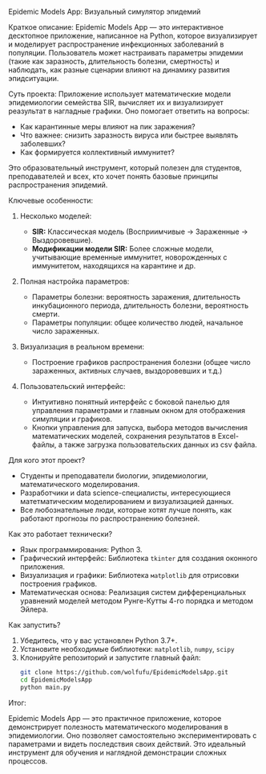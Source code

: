 Epidemic Models App: Визуальный симулятор эпидемий

Краткое описание:
Epidemic Models App — это интерактивное десктопное приложение, написанное на Python, которое визуализирует и моделирует распространение инфекционных заболеваний в популяции. Пользователь может настраивать параметры эпидемии (такие как заразность, длительность болезни, смертность) и наблюдать, как разные сценарии влияют на динамику развития эпидситуации.

Суть проекта:
Приложение использует математические модели эпидемиологии семейства SIR, вычисляет их и визуализирует реазультат в нагладные графики. Оно помогает ответить на вопросы:
*   Как карантинные меры влияют на пик заражения?
*   Что важнее: снизить заразность вируса или быстрее выявлять заболевших?
*   Как формируется коллективный иммунитет?

Это образовательный инструмент, который полезен для студентов, преподавателей и всех, кто хочет понять базовые принципы распространения эпидемий.


Ключевые особенности:

1.  Несколько моделей:
    *   **SIR:** Классическая модель (Восприимчивые -> Зараженные -> Выздоровевшие).
    *   **Модификации модели SIR:** Более сложные модели, учитывающие временные иммунитет, новорожденных с иммунитетом, находящихся на карантине и др. 

2.  Полная настройка параметров:
    *   Параметры болезни: вероятность заражения, длительность инкубационного периода, длительность болезни, вероятность смерти.
    *   Параметры популяции: общее количество людей, начальное число зараженных.

3.  Визуализация в реальном времени:
    *   Построение графиков распространения болезни (общее число зараженных, активных случаев, выздоровевших и т.д.)

4.  Пользовательский интерфейс:
    *   Интуитивно понятный интерфейс с боковой панелью для управления параметрами и главным окном для отображения симуляции и графиков.
    *   Кнопки управления для запуска, выбора методов вычисления математических моделей, сохранения результатов в Excel-файлы, а также загрузка пользовательских данных из csv файла.

Для кого этот проект?

*   Студенты и преподаватели биологии, эпидемиологии, математического моделирования.
*   Разработчики и data science-специалисты, интересующиеся матетматическим моделированием и визуализацией данных.
*   Все любознательные люди, которые хотят лучше понять, как работают прогнозы по распространению болезней.

Как это работает технически?

*   Язык программирования: Python 3.
*   Графический интерфейс: Библиотека `tkinter` для создания оконного приложения.
*   Визуализация и графики: Библиотека `мatplotlib` для отрисовки построения графиков.
*   Математическая основа: Реализация систем дифференциальных уравнений моделей методом Рунге-Кутты 4-го порядка и методом Эйлера.


Как запустить?

1.  Убедитесь, что у вас установлен Python 3.7+.
2.  Установите необходимые библиотеки: `matplotlib`, `numpy`, `scipy`
3.  Клонируйте репозиторий и запустите главный файл:
    ```bash
    git clone https://github.com/wolfufu/EpidemicModelsApp.git
    cd EpidemicModelsApp
    python main.py
    ```

Итог:

Epidemic Models App — это практичное приложение, которое демонстрирует полезность математического моделирования в эпидемиологии. Оно позволяет самостоятельно экспериментировать с параметрами и видеть последствия своих действий. Это идеальный инструмент для обучения и наглядной демонстрации сложных процессов.
